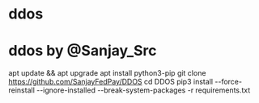 # ddos
# ddos by @Sanjay_Src

apt update && apt upgrade
apt install python3-pip
git clone https://github.com/SanjayFedPay/DDOS
cd DDOS
pip3 install --force-reinstall --ignore-installed --break-system-packages -r requirements.txt

